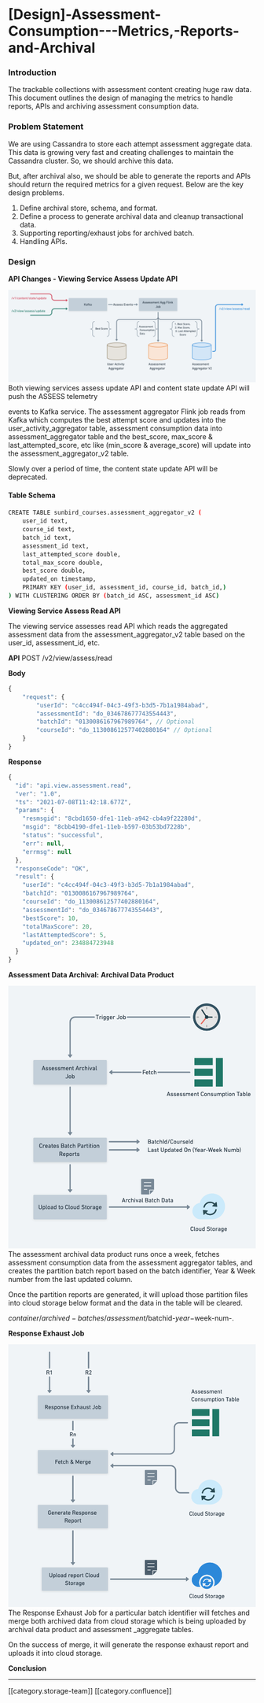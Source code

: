 # \[Design]-Assessment-Consumption---Metrics,-Reports-and-Archival

### Introduction

The trackable collections with assessment content creating huge raw data. This document outlines the design of managing the metrics to handle reports, APIs and archiving assessment consumption data.

### Problem Statement

We are using Cassandra to store each attempt assessment aggregate data. This data is growing very fast and creating challenges to maintain the Cassandra cluster. So, we should archive this data.

But, after archival also, we should be able to generate the reports and APIs should return the required metrics for a given request. Below are the key design problems.

1. Define archival store, schema, and format.
2. Define a process to generate archival data and cleanup transactional data.
3. Supporting reporting/exhaust jobs for archived batch.
4. Handling APIs.

### Design

**API Changes - Viewing Service Assess Update API**

![](<../../../../.gitbook/assets/81b14053-b86d-4ab4-a697-fa1a130e5d24 copy.png>)Both viewing services assess update API and content state update API will push the ASSESS telemetry

events to Kafka service. The assessment aggregator Flink job reads from Kafka which computes the best attempt score and updates into the user\_activity\_aggregator table, assessment consumption data into assessment\_aggregator table and the best\_score, max\_score & last\_attempted\_score, etc like (min\_score & average\_score) will update into the assessment\_aggregator\_v2 table.

Slowly over a period of time, the content state update API will be deprecated.

#### Table Schema

```bash
CREATE TABLE sunbird_courses.assessment_aggregator_v2 (
    user_id text,
    course_id text,
    batch_id text,
    assessment_id text,
    last_attempted_score double,
    total_max_score double,
    best_score double,
    updated_on timestamp,
    PRIMARY KEY (user_id, assessment_id, course_id, batch_id,)
) WITH CLUSTERING ORDER BY (batch_id ASC, assessment_id ASC)

```

**Viewing Service Assess Read API**

The viewing service assesses read API which reads the aggregated assessment data from the assessment\_aggregator\_v2 table based on the user\_id, assessment\_id, etc.

**API** POST /v2/view/assess/read

**Body**

```js
{
    "request": {
        "userId": "c4cc494f-04c3-49f3-b3d5-7b1a1984abad",
        "assessmentId": "do_034678677743554443",
        "batchId": "0130086167967989764", // Optional
        "courseId": "do_113008612577402880164" // Optional
    }
}
```

**Response**

```js
{
  "id": "api.view.assessment.read",
  "ver": "1.0",
  "ts": "2021-07-08T11:42:18.677Z",
  "params": {
    "resmsgid": "8cbd1650-dfe1-11eb-a942-cb4a9f22280d",
    "msgid": "8cbb4190-dfe1-11eb-b597-03b53bd7228b",
    "status": "successful",
    "err": null,
    "errmsg": null
  },
  "responseCode": "OK",
  "result": {
    "userId": "c4cc494f-04c3-49f3-b3d5-7b1a1984abad",
    "batchId": "0130086167967989764",
    "courseId": "do_113008612577402880164",
    "assessmentId": "do_034678677743554443",
    "bestScore": 10,
    "totalMaxScore": 20,
    "lastAttemptedScore": 5,
    "updated_on": 234884723948
  }
}
```

**Assessment Data Archival:** **Archival Data Product**

![](../../../../.gitbook/assets/81b14053-b86d-4ab4-a697-fa1a130e5d24.png)The assessment archival data product runs once a week, fetches assessment consumption data from the assessment aggregator tables, and creates the partition batch report based on the batch identifier, Year & Week number from the last updated column.

Once the partition reports are generated, it will upload those partition files into cloud storage below format and the data in the table will be cleared.

$container/archived-batches/assessment/$batchid-$year-$week-num-.

**Response Exhaust Job**

![](../../../../.gitbook/assets/response-exhaust-changes.png)The Response Exhaust Job for a particular batch identifier will fetches and merge both archived data from cloud storage which is being uploaded by archival data product and assessment \_aggregate tables.

On the success of merge, it will generate the response exhaust report and uploads it into cloud storage.

**Conclusion**

***

\[\[category.storage-team]] \[\[category.confluence]]
